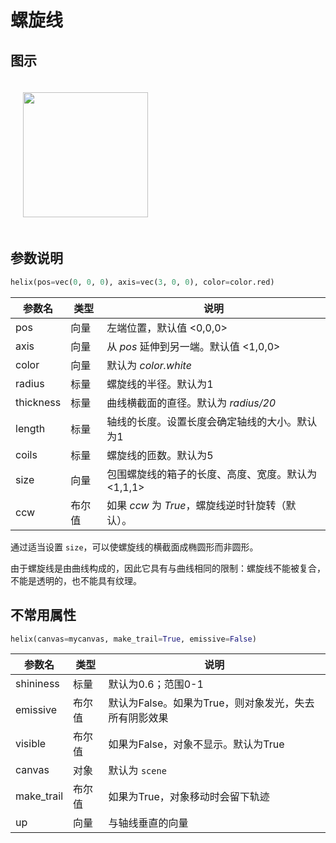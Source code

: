 # 螺旋线

## 图示
<img src="https://cdn.phycat.cn/localediter/202405171651359.jpg" width="200px" style="margin:20px">

## 参数说明

```python
helix(pos=vec(0, 0, 0), axis=vec(3, 0, 0), color=color.red)
```

| 参数名       | 类型     | 说明                                         |
|--------------|----------|----------------------------------------------|
| pos          | 向量     | 左端位置，默认值 &lt;0,0,0&gt;               |
| axis         | 向量     | 从 *pos* 延伸到另一端。默认值 &lt;1,0,0&gt;         |
| color        | 向量     | 默认为 *color.white*                         |
| radius       | 标量     | 螺旋线的半径。默认为1            |
| thickness    | 标量     | 曲线横截面的直径。默认为 *radius/20*            |
| length       | 标量     | 轴线的长度。设置长度会确定轴线的大小。默认为1            |
| coils        | 标量     | 螺旋线的匝数。默认为5            |
| size         | 向量     | 包围螺旋线的箱子的长度、高度、宽度。默认为 &lt;1,1,1&gt;            |
| ccw          | 布尔值   | 如果 *ccw* 为 *True*，螺旋线逆时针旋转（默认）。            |

通过适当设置 `size`，可以使螺旋线的横截面成椭圆形而非圆形。

由于螺旋线是由曲线构成的，因此它具有与曲线相同的限制：螺旋线不能被复合，不能是透明的，也不能具有纹理。

## 不常用属性

```python
helix(canvas=mycanvas, make_trail=True, emissive=False)
```

| 参数名     | 类型       | 说明                                                 |
|------------|------------|------------------------------------------------------|
| shininess  | 标量       | 默认为0.6；范围0-1                                   |
| emissive   | 布尔值     | 默认为False。如果为True，则对象发光，失去所有阴影效果 |
| visible    | 布尔值     | 如果为False，对象不显示。默认为True                  |
| canvas     | 对象       | 默认为 `scene`                                       |
| make_trail | 布尔值     | 如果为True，对象移动时会留下轨迹                      |
| up         | 向量       | 与轴线垂直的向量                                     |


